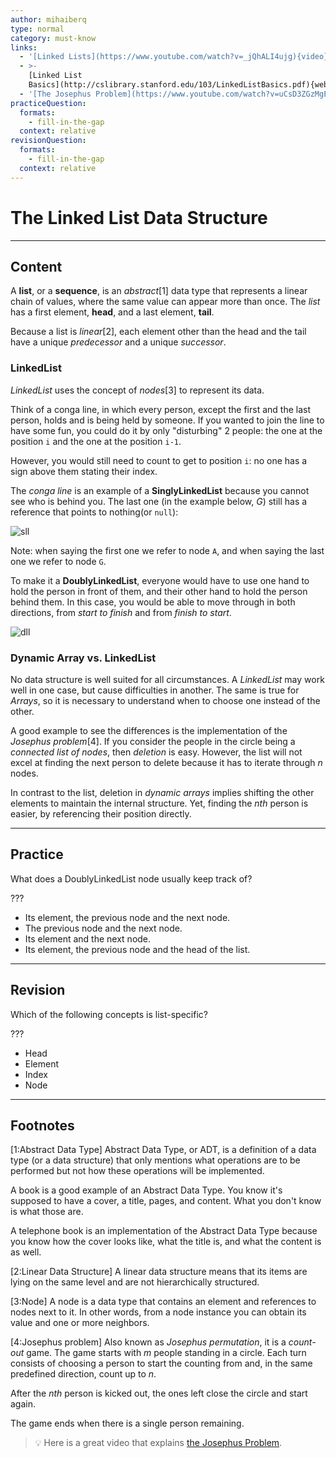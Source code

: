```yaml
---
author: mihaiberq
type: normal
category: must-know
links:
  - '[Linked Lists](https://www.youtube.com/watch?v=_jQhALI4ujg){video}'
  - >-
    [Linked List
    Basics](http://cslibrary.stanford.edu/103/LinkedListBasics.pdf){website}
  - '[The Josephus Problem](https://www.youtube.com/watch?v=uCsD3ZGzMgE){video}'
practiceQuestion:
  formats:
    - fill-in-the-gap
  context: relative
revisionQuestion:
  formats:
    - fill-in-the-gap
  context: relative
---
```


# The Linked List Data Structure


---

## Content

A **list**, or a **sequence**, is an *abstract*[1] data type that represents a linear chain of values, where the same value can appear more than once. The *list* has a first element, **head**, and a last element, **tail**.

Because a list is *linear*[2], each element other than the head and the tail have a unique *predecessor* and a unique *successor*.

### LinkedList

*LinkedList* uses the concept of *nodes*[3] to represent its data.

Think of a conga line, in which every person, except the first and the last person, holds and is being held by someone. If you wanted to join the line to have some fun, you could do it by only "disturbing" 2 people: the one at the position `i` and the one at the position `i-1`.

However, you would still need to count to get to position `i`: no one has a sign above them stating their index.

The *conga line* is an example of a **SinglyLinkedList** because you cannot see who is behind you. The last one (in the example below, *G*) still has a reference that points to nothing(or `null`):

![sll](https://img.enkipro.com/9fc64a4643c8c46b7d2a600fe99a124d.png)

Note: when saying the first one we refer to node `A`, and when saying the last one we refer to node `G`.

To make it a **DoublyLinkedList**, everyone would have to use one hand to hold the person in front of them, and their other hand to hold the person behind them. In this case, you would be able to move through in both directions, from *start to finish* and from *finish to start*.

![dll](https://img.enkipro.com/dfe8bdeaffa55cb2d4504f4048f2b515.png)

### Dynamic Array vs. LinkedList

No data structure is well suited for all circumstances. A *LinkedList* may work well in one case, but cause difficulties in another. The same is true for *Arrays*, so it is necessary to understand when to choose one instead of the other.

A good example to see the differences is the implementation of the *Josephus problem*[4]. If you consider the people in the circle being a *connected list of nodes*, then *deletion* is easy. However, the list will not excel at finding the next person to delete because it has to iterate through *n* nodes.

In contrast to the list, deletion in *dynamic arrays* implies shifting the other elements to maintain the internal structure. Yet, finding the *nth* person is easier, by referencing their position directly.


---

## Practice

What does a DoublyLinkedList node usually keep track of?

???

- Its element, the previous node and the next node.
- The previous node and the next node.
- Its element and the next node.
- Its element, the previous node and the head of the list.


---

## Revision

Which of the following concepts is list-specific?

???

- Head
- Element
- Index
- Node


---

## Footnotes

[1:Abstract Data Type]
Abstract Data Type, or ADT, is a definition of a data type (or a data structure) that only mentions what operations are to be performed but not how these operations will be implemented.

A book is a good example of an Abstract Data Type. You know it's supposed to have a cover, a title, pages, and content. What you don't know is what those are.

A telephone book is an implementation of the Abstract Data Type because you know how the cover looks like, what the title is, and what the content is as well.

[2:Linear Data Structure]
A linear data structure means that its items are lying on the same level and are not hierarchically structured.

[3:Node]
A node is a data type that contains an element and references to nodes next to it. In other words, from a node instance you can obtain its value and one or more neighbors.

[4:Josephus problem]
Also known as *Josephus permutation*, it is a *count-out* game. The game starts with *m* people standing in a circle. Each turn consists of choosing a person to start the counting from and, in the same predefined direction, count up to *n*.

After the *nth* person is kicked out, the ones left close the circle and start again.

The game ends when there is a single person remaining.

> 💡 Here is a great video that explains [the Josephus Problem](https://www.youtube.com/watch?v=uCsD3ZGzMgE).
